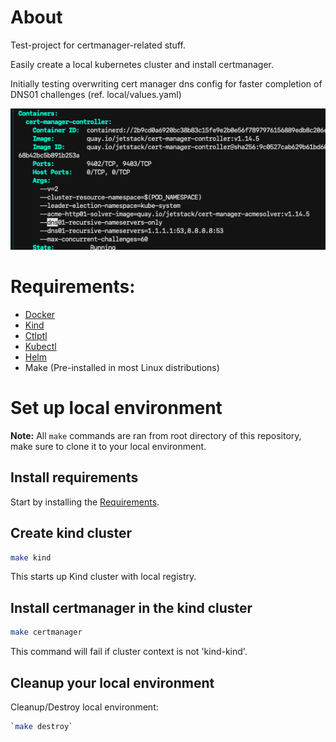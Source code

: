 # About

Test-project for certmanager-related stuff. 

Easily create a local kubernetes cluster and install certmanager.

Initially testing overwriting cert manager dns config for faster completion of DNS01 challenges (ref. local/values.yaml)

![alt text](image.png)

# Requirements:
  - [Docker](https://docs.docker.com/desktop)
  - [Kind](https://kind.sigs.k8s.io/docs/user/quick-start/#installing-with-a-package-manager)
  - [Ctlptl](https://github.com/tilt-dev/ctlptl)
  - [Kubectl](https://kubernetes.io/docs/tasks/tools/)
  - [Helm](https://helm.sh/docs/intro/install/)
  - Make (Pre-installed in most Linux distributions)


# Set up local environment
**Note:** All `make` commands are ran from root directory of this repository, make sure to clone it to your local environment. 

## Install requirements

Start by installing the [Requirements](#requirements). 

## Create kind cluster 

```sh
make kind
```

This starts up Kind cluster with local registry.

## Install certmanager in the kind cluster
```sh
make certmanager
```

This command will fail if cluster context is not 'kind-kind'.


## Cleanup your local environment

Cleanup/Destroy local environment: 
```sh
`make destroy`
```